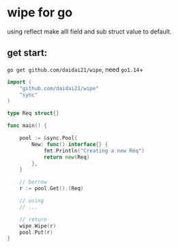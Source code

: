 # wipe for go

using reflect make alll field and sub struct value to default.

## get start:

`go get github.com/daidai21/wipe`, need `go1.14`+

```go
import (
    "github.com/daidai21/wipe"
    "sync"
)

type Req struct{}

func main() {

    pool := &sync.Pool{
        New: func() interface{} {
            fmt.Println("Creating a new Req")
            return new(Req)
        },
    }

    // borrow
    r := pool.Get().(Req)

    // using
    // ...

    // return
    wipe.Wipe(r)
    pool.Put(r)
}
```
